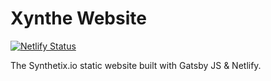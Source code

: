 # Xynthe Website

[![Netlify Status](https://api.netlify.com/api/v1/badges/9bd0d992-cccf-4eb4-88bf-d9782ed56857/deploy-status)](https://app.netlify.com/sites/synthetix-website/deploys)

The Synthetix.io static website built with Gatsby JS & Netlify.
